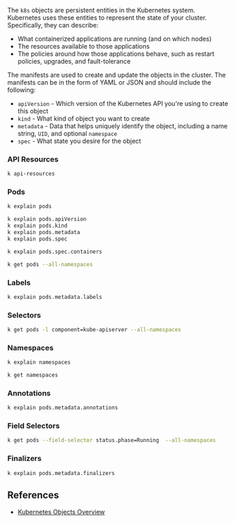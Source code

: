 The `k8s` objects are persistent entities in the Kubernetes system. Kubernetes uses these entities to represent the state of your cluster. Specifically, they can describe:

* What containerized applications are running (and on which nodes)
* The resources available to those applications
* The policies around how those applications behave, such as restart policies, upgrades, and fault-tolerance

The manifests are used to create and update the objects in the cluster. The manifests can be in the form of YAML or JSON and should include the following:

* `apiVersion` - Which version of the Kubernetes API you're using to create this object
* `kind` - What kind of object you want to create
* `metadata` - Data that helps uniquely identify the object, including a name string, `UID`, and optional `namespace`
* `spec` - What state you desire for the object

### API Resources 
```bash
k api-resources
```
### Pods
```bash
k explain pods
```
```bash
k explain pods.apiVersion
k explain pods.kind
k explain pods.metadata
k explain pods.spec
```
```bash
k explain pods.spec.containers
```
```bash
k get pods --all-namespaces
```

### Labels
```bash
k explain pods.metadata.labels
```

### Selectors
```bash
k get pods -l component=kube-apiserver --all-namespaces
```

### Namespaces
```bash
k explain namespaces
```
```bash
k get namespaces
```

### Annotations
```bash
k explain pods.metadata.annotations
```

### Field Selectors
```bash
k get pods --field-selector status.phase=Running  --all-namespaces
```

### Finalizers
```bash
k explain pods.metadata.finalizers
```

## References

* [Kubernetes Objects Overview](https://kubernetes.io/docs/concepts/overview/working-with-objects)